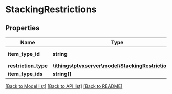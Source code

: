 # StackingRestrictions

## Properties
Name | Type | Description | Notes
------------ | ------------- | ------------- | -------------
**item_type_id** | **string** | ID of the ItemType. | 
**restriction_type** | [**\ithings\ptvxserver\model\StackingRestrictionType**](StackingRestrictionType.md) |  | [optional] 
**item_type_ids** | **string[]** |  | [optional] 

[[Back to Model list]](../../README.md#documentation-for-models) [[Back to API list]](../../README.md#documentation-for-api-endpoints) [[Back to README]](../../README.md)

